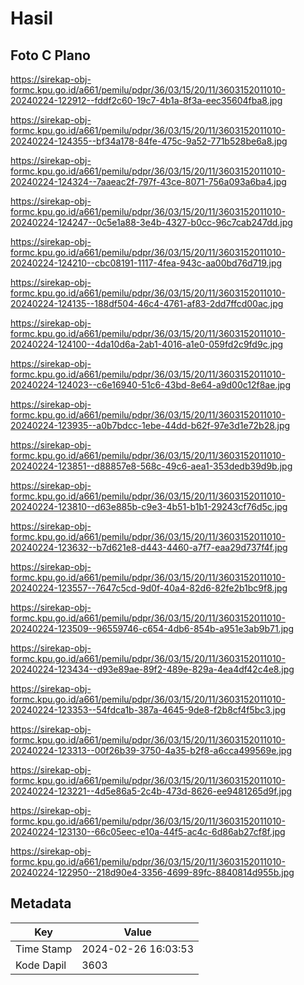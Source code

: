 # Hasil

## Foto C Plano

https://sirekap-obj-formc.kpu.go.id/a661/pemilu/pdpr/36/03/15/20/11/3603152011010-20240224-122912--fddf2c60-19c7-4b1a-8f3a-eec35604fba8.jpg

https://sirekap-obj-formc.kpu.go.id/a661/pemilu/pdpr/36/03/15/20/11/3603152011010-20240224-124355--bf34a178-84fe-475c-9a52-771b528be6a8.jpg

https://sirekap-obj-formc.kpu.go.id/a661/pemilu/pdpr/36/03/15/20/11/3603152011010-20240224-124324--7aaeac2f-797f-43ce-8071-756a093a6ba4.jpg

https://sirekap-obj-formc.kpu.go.id/a661/pemilu/pdpr/36/03/15/20/11/3603152011010-20240224-124247--0c5e1a88-3e4b-4327-b0cc-96c7cab247dd.jpg

https://sirekap-obj-formc.kpu.go.id/a661/pemilu/pdpr/36/03/15/20/11/3603152011010-20240224-124210--cbc08191-1117-4fea-943c-aa00bd76d719.jpg

https://sirekap-obj-formc.kpu.go.id/a661/pemilu/pdpr/36/03/15/20/11/3603152011010-20240224-124135--188df504-46c4-4761-af83-2dd7ffcd00ac.jpg

https://sirekap-obj-formc.kpu.go.id/a661/pemilu/pdpr/36/03/15/20/11/3603152011010-20240224-124100--4da10d6a-2ab1-4016-a1e0-059fd2c9fd9c.jpg

https://sirekap-obj-formc.kpu.go.id/a661/pemilu/pdpr/36/03/15/20/11/3603152011010-20240224-124023--c6e16940-51c6-43bd-8e64-a9d00c12f8ae.jpg

https://sirekap-obj-formc.kpu.go.id/a661/pemilu/pdpr/36/03/15/20/11/3603152011010-20240224-123935--a0b7bdcc-1ebe-44dd-b62f-97e3d1e72b28.jpg

https://sirekap-obj-formc.kpu.go.id/a661/pemilu/pdpr/36/03/15/20/11/3603152011010-20240224-123851--d88857e8-568c-49c6-aea1-353dedb39d9b.jpg

https://sirekap-obj-formc.kpu.go.id/a661/pemilu/pdpr/36/03/15/20/11/3603152011010-20240224-123810--d63e885b-c9e3-4b51-b1b1-29243cf76d5c.jpg

https://sirekap-obj-formc.kpu.go.id/a661/pemilu/pdpr/36/03/15/20/11/3603152011010-20240224-123632--b7d621e8-d443-4460-a7f7-eaa29d737f4f.jpg

https://sirekap-obj-formc.kpu.go.id/a661/pemilu/pdpr/36/03/15/20/11/3603152011010-20240224-123557--7647c5cd-9d0f-40a4-82d6-82fe2b1bc9f8.jpg

https://sirekap-obj-formc.kpu.go.id/a661/pemilu/pdpr/36/03/15/20/11/3603152011010-20240224-123509--96559746-c654-4db6-854b-a951e3ab9b71.jpg

https://sirekap-obj-formc.kpu.go.id/a661/pemilu/pdpr/36/03/15/20/11/3603152011010-20240224-123434--d93e89ae-89f2-489e-829a-4ea4df42c4e8.jpg

https://sirekap-obj-formc.kpu.go.id/a661/pemilu/pdpr/36/03/15/20/11/3603152011010-20240224-123353--54fdca1b-387a-4645-9de8-f2b8cf4f5bc3.jpg

https://sirekap-obj-formc.kpu.go.id/a661/pemilu/pdpr/36/03/15/20/11/3603152011010-20240224-123313--00f26b39-3750-4a35-b2f8-a6cca499569e.jpg

https://sirekap-obj-formc.kpu.go.id/a661/pemilu/pdpr/36/03/15/20/11/3603152011010-20240224-123221--4d5e86a5-2c4b-473d-8626-ee9481265d9f.jpg

https://sirekap-obj-formc.kpu.go.id/a661/pemilu/pdpr/36/03/15/20/11/3603152011010-20240224-123130--66c05eec-e10a-44f5-ac4c-6d86ab27cf8f.jpg

https://sirekap-obj-formc.kpu.go.id/a661/pemilu/pdpr/36/03/15/20/11/3603152011010-20240224-122950--218d90e4-3356-4699-89fc-8840814d955b.jpg


## Metadata

| Key        | Value               |
| ---------- | ------------------- |
| Time Stamp | 2024-02-26 16:03:53 |
| Kode Dapil | 3603                |



